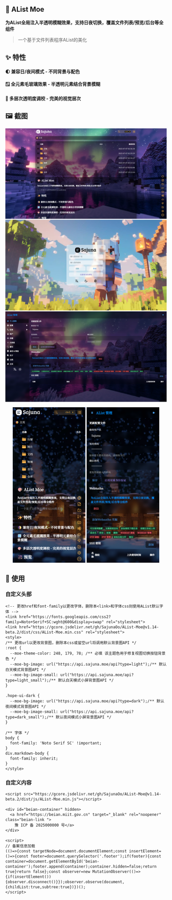 ## 🎨 AList Moe

**为AList全局注入半透明模糊效果，支持日夜切换，覆盖文件列表/预览/后台等全组件**
> 一个基于文件列表程序AList的美化

## ✨ 特性

#### 🌓 兼容日/夜间模式 - 不同背景与配色

#### 🪟 全元素毛玻璃效果 - 半透明元素结合背景模糊

#### 🎨 多层次透明度调校 - 完美的视觉层次

## 🖼️ 截图
![PC首页](screenshot/screenshot-1751555678689.png)
![PC登录](screenshot/screenshot-1751544358754.png)
![PC管理](screenshot/screenshot-1751532654257.png)
<p align="center">
  <img src="screenshot/screenshot-1751536783990.png" alt="移动端首页" width="45%"/>
  <img src="screenshot/screenshot-1751534978553.png" alt="移动端管理" width="45%"/>
</p>

## 🚀 使用

### 自定义头部
```
<!-- 更改href和font-family以更改字体，删除本<link>和字体css则使用AList默认字体 -->
<link href="https://fonts.googleapis.com/css2?family=Noto+Serif+SC:wght@600&display=swap" rel="stylesheet">
<link href="https://gcore.jsdelivr.net/gh/SajunaOo/AList-Moe@v1.14-beta.2/dist/css/AList-Moe.min.css" rel="stylesheet">
<style>
/** 更改url以更改背景图，删除本css或留空url将调用默认背景图API */
:root {
  --moe-theme-color: 248, 179, 78; /** 必填 该主题色用于修复视图切换按钮背景色 */
  --moe-bg-image: url("https://api.sajuna.moe/api?type=light");/** 默认白天模式背景图API */
  --moe-bg-image-small: url("https://api.sajuna.moe/api?type=light_small");/** 默认白天模式小屏背景图API */
}

.hope-ui-dark {
  --moe-bg-image: url("https://api.sajuna.moe/api?type=dark");/** 默认夜间模式背景图API */
  --moe-bg-image-small: url("https://api.sajuna.moe/api?type=dark_small");/** 默认夜间模式小屏背景图API */
}

/** 字体 */
body {
  font-family: 'Noto Serif SC' !important;
}
div.markdown-body {
  font-family: inherit;
}
</style>
```

### 自定义内容

```
<script src="https://gcore.jsdelivr.net/gh/SajunaOo/AList-Moe@v1.14-beta.2/dist/js/AList-Moe.min.js"></script>

<div id="beian-container" hidden>
  <a href="https://beian.miit.gov.cn" target="_blank" rel="noopener" class="beian-link ">
    豫 ICP 备 2025000000 号</a>
</div>

<script>
// 备案信息加载
(()=>{const targetNode=document.documentElement;const insertElement=()=>{const footer=document.querySelector('.footer');if(footer){const container=document.getElementById('beian-container');footer.append(container);container.hidden=false;return true}return false};const observer=new MutationObserver(()=>{if(insertElement()){observer.disconnect()}});observer.observe(document,{childList:true,subtree:true})})();
</script>
```